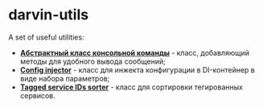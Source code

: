 # darvin-utils
A set of useful utilities:

- [**Абстрактный класс консольной команды**](/Command/AbstractContainerAwareCommand.php) - класс, добавляющий методы для
удобного вывода сообщений;
- [**Config injector**](/Resources/doc/config_injector.md) - класс для инжекта конфигурации в DI-контейнер в виде набора параметров;
- [**Tagged service IDs sorter**](/Resources/doc/tagged_service_ids_sorter.md) - класс для сортировки тегированных сервисов.
